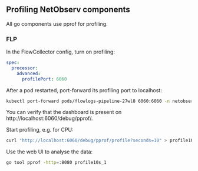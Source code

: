 ## Profiling NetObserv components

All go components use pprof for profiling.

### FLP

In the FlowCollector config, turn on profiling:

```yaml
spec:
  processor:
    advanced:
      profilePort: 6060
```

After a pod restarted, port-forward its profiling port to localhost:

```bash
kubectl port-forward pods/flowlogs-pipeline-27wl8 6060:6060 -n netobserv
```

You can verify that the dashboard is present on http://localhost:6060/debug/pprof/.

Start profiling, e.g. for CPU:

```bash
curl "http://localhost:6060/debug/pprof/profile?seconds=10" > profile10s_1
```

Use the web UI to analyse the data:

```bash
go tool pprof -http=:8080 profile10s_1
```
